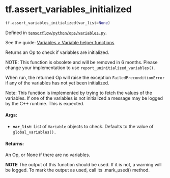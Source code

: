 <div itemscope itemtype="http://developers.google.com/ReferenceObject">
<meta itemprop="name" content="tf.assert_variables_initialized" />
</div>

# tf.assert_variables_initialized

``` python
tf.assert_variables_initialized(var_list=None)
```



Defined in [`tensorflow/python/ops/variables.py`](https://www.tensorflow.org/code/tensorflow/python/ops/variables.py).

See the guide: [Variables > Variable helper functions](../../../api_guides/python/state_ops.md#Variable_helper_functions)

Returns an Op to check if variables are initialized.

NOTE: This function is obsolete and will be removed in 6 months.  Please
change your implementation to use `report_uninitialized_variables()`.

When run, the returned Op will raise the exception `FailedPreconditionError`
if any of the variables has not yet been initialized.

Note: This function is implemented by trying to fetch the values of the
variables. If one of the variables is not initialized a message may be
logged by the C++ runtime. This is expected.

#### Args:

* <b>`var_list`</b>: List of `Variable` objects to check. Defaults to the
    value of `global_variables().`


#### Returns:

  An Op, or None if there are no variables.


**NOTE** The output of this function should be used.  If it is not, a warning will be logged.  To mark the output as used, call its .mark_used() method.